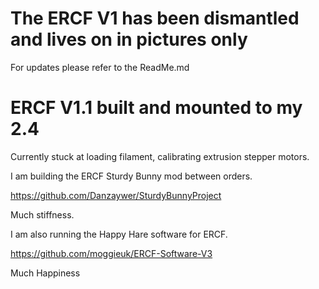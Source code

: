 # The ERCF V1 has been dismantled and lives on in pictures only

For updates please refer to the ReadMe.md

# ERCF V1.1 built and mounted to my 2.4

Currently stuck at loading filament, calibrating extrusion stepper motors.

I am building the ERCF Sturdy Bunny mod between orders.

https://github.com/Danzaywer/SturdyBunnyProject

Much stiffness.


I am also running the Happy Hare software for ERCF.

https://github.com/moggieuk/ERCF-Software-V3

Much Happiness
